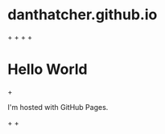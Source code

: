 # danthatcher.github.io
+<!DOCTYPE html>
+<html>
+<body>
+<h1>Hello World</h1>
+<p>I'm hosted with GitHub Pages.</p>
+</body>
+</html>
